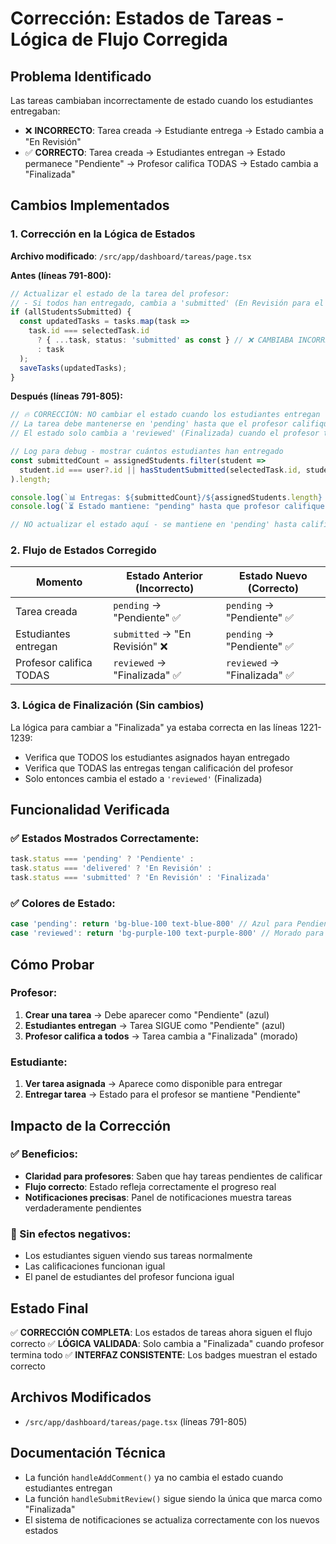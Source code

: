 # Corrección: Estados de Tareas - Lógica de Flujo Corregida

## Problema Identificado
Las tareas cambiaban incorrectamente de estado cuando los estudiantes entregaban:
- ❌ **INCORRECTO**: Tarea creada → Estudiante entrega → Estado cambia a "En Revisión"
- ✅ **CORRECTO**: Tarea creada → Estudiantes entregan → Estado permanece "Pendiente" → Profesor califica TODAS → Estado cambia a "Finalizada"

## Cambios Implementados

### 1. Corrección en la Lógica de Estados
**Archivo modificado**: `/src/app/dashboard/tareas/page.tsx`

**Antes (líneas 791-800):**
```typescript
// Actualizar el estado de la tarea del profesor:
// - Si todos han entregado, cambia a 'submitted' (En Revisión para el profesor)  
if (allStudentsSubmitted) {
  const updatedTasks = tasks.map(task => 
    task.id === selectedTask.id 
      ? { ...task, status: 'submitted' as const } // ❌ CAMBIABA INCORRECTAMENTE
      : task
  );
  saveTasks(updatedTasks);
}
```

**Después (líneas 791-805):**
```typescript
// 🔥 CORRECCIÓN: NO cambiar el estado cuando los estudiantes entregan
// La tarea debe mantenerse en 'pending' hasta que el profesor califique TODAS las entregas
// El estado solo cambia a 'reviewed' (Finalizada) cuando el profesor termina de calificar a todos

// Log para debug - mostrar cuántos estudiantes han entregado
const submittedCount = assignedStudents.filter(student => 
  student.id === user?.id || hasStudentSubmitted(selectedTask.id, student.id)
).length;

console.log(`📊 Entregas: ${submittedCount}/${assignedStudents.length} estudiantes han entregado`);
console.log(`⏳ Estado mantiene: "pending" hasta que profesor califique todas las entregas`);

// NO actualizar el estado aquí - se mantiene en 'pending' hasta calificación completa
```

### 2. Flujo de Estados Corregido

| Momento | Estado Anterior (Incorrecto) | Estado Nuevo (Correcto) |
|---------|----------------------------|-------------------------|
| Tarea creada | `pending` → "Pendiente" ✅ | `pending` → "Pendiente" ✅ |
| Estudiantes entregan | `submitted` → "En Revisión" ❌ | `pending` → "Pendiente" ✅ |
| Profesor califica TODAS | `reviewed` → "Finalizada" ✅ | `reviewed` → "Finalizada" ✅ |

### 3. Lógica de Finalización (Sin cambios)
La lógica para cambiar a "Finalizada" ya estaba correcta en las líneas 1221-1239:
- Verifica que TODOS los estudiantes asignados hayan entregado
- Verifica que TODAS las entregas tengan calificación del profesor
- Solo entonces cambia el estado a `'reviewed'` (Finalizada)

## Funcionalidad Verificada

### ✅ Estados Mostrados Correctamente:
```typescript
task.status === 'pending' ? 'Pendiente' : 
task.status === 'delivered' ? 'En Revisión' :
task.status === 'submitted' ? 'En Revisión' : 'Finalizada'
```

### ✅ Colores de Estado:
```typescript
case 'pending': return 'bg-blue-100 text-blue-800' // Azul para Pendiente
case 'reviewed': return 'bg-purple-100 text-purple-800' // Morado para Finalizada
```

## Cómo Probar

### Profesor:
1. **Crear una tarea** → Debe aparecer como "Pendiente" (azul)
2. **Estudiantes entregan** → Tarea SIGUE como "Pendiente" (azul)
3. **Profesor califica a todos** → Tarea cambia a "Finalizada" (morado)

### Estudiante:
1. **Ver tarea asignada** → Aparece como disponible para entregar
2. **Entregar tarea** → Estado para el profesor se mantiene "Pendiente"

## Impacto de la Corrección

### ✅ Beneficios:
- **Claridad para profesores**: Saben que hay tareas pendientes de calificar
- **Flujo correcto**: Estado refleja correctamente el progreso real
- **Notificaciones precisas**: Panel de notificaciones muestra tareas verdaderamente pendientes

### 🔧 Sin efectos negativos:
- Los estudiantes siguen viendo sus tareas normalmente
- Las calificaciones funcionan igual
- El panel de estudiantes del profesor funciona igual

## Estado Final
✅ **CORRECCIÓN COMPLETA**: Los estados de tareas ahora siguen el flujo correcto
✅ **LÓGICA VALIDADA**: Solo cambia a "Finalizada" cuando profesor termina todo
✅ **INTERFAZ CONSISTENTE**: Los badges muestran el estado correcto

## Archivos Modificados
- `/src/app/dashboard/tareas/page.tsx` (líneas 791-805)

## Documentación Técnica
- La función `handleAddComment()` ya no cambia el estado cuando estudiantes entregan
- La función `handleSubmitReview()` sigue siendo la única que marca como "Finalizada"
- El sistema de notificaciones se actualiza correctamente con los nuevos estados

